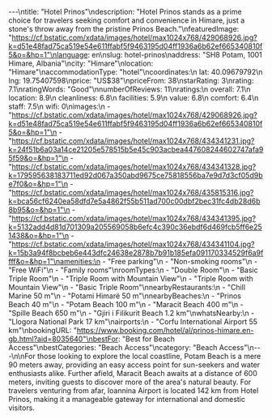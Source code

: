 ---\ntitle: "Hotel Prinos"\ndescription: "Hotel Prinos stands as a prime choice for travelers seeking comfort and convenience in Himare, just a stone's throw away from the pristine Prinos Beach."\nfeaturedImage: "https://cf.bstatic.com/xdata/images/hotel/max1024x768/429068926.jpg?k=d51e48fad75ca519e54e611ffabf5f9463195d04ff1936a6b62ef665340810f5&o=&hp=1"\nlanguage: en\nslug: hotel-prinos\naddress: "SH8 Potam, 1001 Himare, Albania"\ncity: "Himare"\nlocation: "Himare"\naccommodationType: "hotel"\ncoordinates:\n  lat: 40.09679792\n  lng: 19.75407598\nprice: "US$38"\npriceFrom: 38\nstarRating: 3\nrating: 7.1\nratingWords: "Good"\nnumberOfReviews: 11\nratings:\n  overall: 7.1\n  location: 8.9\n  cleanliness: 6.8\n  facilities: 5.9\n  value: 6.8\n  comfort: 6.4\n  staff: 7.5\n  wifi: 0\nimages:\n  - "https://cf.bstatic.com/xdata/images/hotel/max1024x768/429068926.jpg?k=d51e48fad75ca519e54e611ffabf5f9463195d04ff1936a6b62ef665340810f5&o=&hp=1"\n  - "https://cf.bstatic.com/xdata/images/hotel/max1024x768/434341231.jpg?k=24f51b6a03a14ce21205e578515b5e45c903acbea447608244602747afa95f59&o=&hp=1"\n  - "https://cf.bstatic.com/xdata/images/hotel/max1024x768/434341328.jpg?k=179595638183711ed92d067a350abd9675ce75818556ba7e9d7d3cf05d9be7f0&o=&hp=1"\n  - "https://cf.bstatic.com/xdata/images/hotel/max1024x768/435815316.jpg?k=bca56cf6240ea58dfd7e5a4862f55b511ad700c00dbf2bec31fc4db28d6b8b95&o=&hp=1"\n  - "https://cf.bstatic.com/xdata/images/hotel/max1024x768/434341395.jpg?k=5132add4d81d701309a205569058b6efc4c390c36ebdf6d469fcb5ff6e251438&o=&hp=1"\n  - "https://cf.bstatic.com/xdata/images/hotel/max1024x768/434341104.jpg?k=15b3a94f8bcbeb6e443dfc24638e2878b7b91b185efa091170334529f6a9ffff&o=&hp=1"\namenities:\n  - "Free parking"\n  - "Non-smoking rooms"\n  - "Free WiFi"\n  - "Family rooms"\nroomTypes:\n  - "Double Room"\n  - "Basic Triple Room"\n  - "Triple Room with Mountain View"\n  - "Triple Room with Mountain View"\n  - "Basic Triple Room"\nnearbyRestaurants:\n  - "Chill Marine 50 m"\n  - "Potami Himarë 50 m"\nnearbyBeaches:\n  - "Prinos Beach 40 m"\n  - "Potam Beach 100 m"\n  - "Maracit Beach 400 m"\n  - "Spille Beach 650 m"\n  - "Gjiri i Filikurit Beach 1.2 km"\nwhatsNearby:\n  - "Llogora National Park 17 km"\nairports:\n  - "Corfu International Airport 55 km"\nbookingURL: "https://www.booking.com/hotel/al/prinos-himare.en-gb.html?aid=8035640"\nbestFor: "Best for Beach Access"\nbestCategories: "Beach Access"\ncategory: "Beach Access"\n---\n\nFor those looking to explore the local coastline, Potam Beach is a mere 90 meters away, providing an easy access point for sun-seekers and water enthusiasts alike. Further afield, Maracit Beach awaits at a distance of 600 meters, inviting guests to discover more of the area's natural beauty. For travelers venturing from afar, Ioannina Airport is located 142 km from Hotel Prinos, making it a manageable gateway for international and domestic visitors.